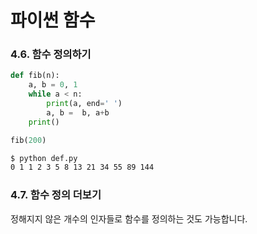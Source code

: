 # 파이썬 함수

### 4.6. 함수 정의하기

```python
def fib(n):
    a, b = 0, 1
    while a < n:
        print(a, end=' ')
        a, b =  b, a+b
    print()

fib(200)
```

```bash
$ python def.py 
0 1 1 2 3 5 8 13 21 34 55 89 144 
```



### 4.7. 함수 정의 더보기

정해지지 않은 개수의 인자들로 함수를 정의하는 것도 가능합니다.



